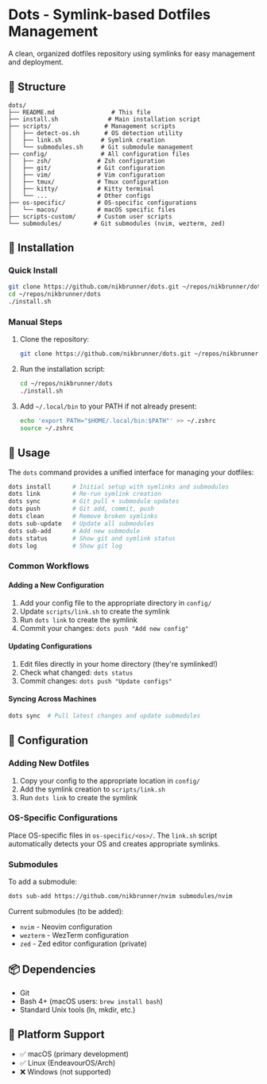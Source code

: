 # Dots - Symlink-based Dotfiles Management

A clean, organized dotfiles repository using symlinks for easy management and deployment.

## 📁 Structure

```
dots/
├── README.md                # This file
├── install.sh              # Main installation script
├── scripts/               # Management scripts
│   ├── detect-os.sh       # OS detection utility
│   ├── link.sh           # Symlink creation
│   └── submodules.sh     # Git submodule management
├── config/               # All configuration files
│   ├── zsh/             # Zsh configuration
│   ├── git/             # Git configuration
│   ├── vim/             # Vim configuration
│   ├── tmux/            # Tmux configuration
│   ├── kitty/           # Kitty terminal
│   └── ...              # Other configs
├── os-specific/         # OS-specific configurations
│   └── macos/           # macOS specific files
├── scripts-custom/      # Custom user scripts
└── submodules/         # Git submodules (nvim, wezterm, zed)
```

## 🚀 Installation

### Quick Install

```bash
git clone https://github.com/nikbrunner/dots.git ~/repos/nikbrunner/dots
cd ~/repos/nikbrunner/dots
./install.sh
```

### Manual Steps

1. Clone the repository:
   ```bash
   git clone https://github.com/nikbrunner/dots.git ~/repos/nikbrunner/dots
   ```

2. Run the installation script:
   ```bash
   cd ~/repos/nikbrunner/dots
   ./install.sh
   ```

3. Add `~/.local/bin` to your PATH if not already present:
   ```bash
   echo 'export PATH="$HOME/.local/bin:$PATH"' >> ~/.zshrc
   source ~/.zshrc
   ```

## 📝 Usage

The `dots` command provides a unified interface for managing your dotfiles:

```bash
dots install      # Initial setup with symlinks and submodules
dots link         # Re-run symlink creation
dots sync         # Git pull + submodule updates
dots push         # Git add, commit, push
dots clean        # Remove broken symlinks
dots sub-update   # Update all submodules
dots sub-add      # Add new submodule
dots status       # Show git and symlink status
dots log          # Show git log
```

### Common Workflows

#### Adding a New Configuration

1. Add your config file to the appropriate directory in `config/`
2. Update `scripts/link.sh` to create the symlink
3. Run `dots link` to create the symlink
4. Commit your changes: `dots push "Add new config"`

#### Updating Configurations

1. Edit files directly in your home directory (they're symlinked!)
2. Check what changed: `dots status`
3. Commit changes: `dots push "Update configs"`

#### Syncing Across Machines

```bash
dots sync  # Pull latest changes and update submodules
```

## 🔧 Configuration

### Adding New Dotfiles

1. Copy your config to the appropriate location in `config/`
2. Add the symlink creation to `scripts/link.sh`
3. Run `dots link` to create the symlink

### OS-Specific Configurations

Place OS-specific files in `os-specific/<os>/`. The `link.sh` script automatically detects your OS and creates appropriate symlinks.

### Submodules

To add a submodule:

```bash
dots sub-add https://github.com/nikbrunner/nvim submodules/nvim
```

Current submodules (to be added):
- `nvim` - Neovim configuration
- `wezterm` - WezTerm configuration  
- `zed` - Zed editor configuration (private)

## 📦 Dependencies

- Git
- Bash 4+ (macOS users: `brew install bash`)
- Standard Unix tools (ln, mkdir, etc.)

## 🤝 Platform Support

- ✅ macOS (primary development)
- ✅ Linux (EndeavourOS/Arch)
- ❌ Windows (not supported)

